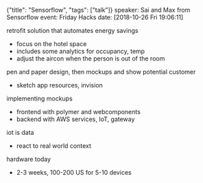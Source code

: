 {"title": "Sensorflow", "tags": ["talk"]}
speaker: Sai and Max from Sensorflow
event: Friday Hacks
date: [2018-10-26 Fri 19:06:11]

retrofit solution that automates energy savings
* focus on the hotel space
* includes some analytics for occupancy, temp
* adjust the aircon when the person is out of the room

pen and paper design, then mockups and show potential customer
* sketch app resources, invision

implementing mockups
* frontend with polymer and webcomponents
* backend with AWS services, IoT, gateway

iot is data
* react to real world context

hardware today
* 2-3 weeks, 100-200 US for 5-10 devices

